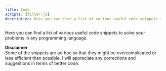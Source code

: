 ```yaml
---
title: Code
scripts: [filter.js]
description: Here you can find a list of various useful code snippets to solve your problems in any programming language.
---
```


Here you can find a list of various useful code snippets to solve your problems in any programming language.  

**Disclaimer**  
Some of the snippets are ad hoc so that they might be overcomplicated or less efficient than possible. I will appreciate any corrections and suggestions in terms of better code.